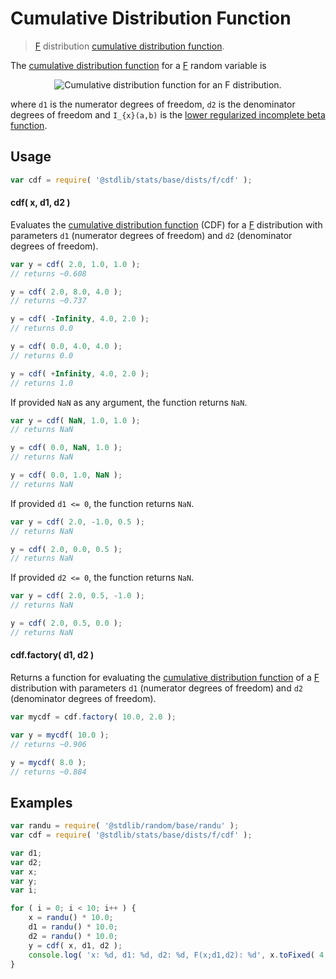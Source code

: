 <!--

@license Apache-2.0

Copyright (c) 2018 The Stdlib Authors.

Licensed under the Apache License, Version 2.0 (the "License");
you may not use this file except in compliance with the License.
You may obtain a copy of the License at

   http://www.apache.org/licenses/LICENSE-2.0

Unless required by applicable law or agreed to in writing, software
distributed under the License is distributed on an "AS IS" BASIS,
WITHOUT WARRANTIES OR CONDITIONS OF ANY KIND, either express or implied.
See the License for the specific language governing permissions and
limitations under the License.

-->

# Cumulative Distribution Function

> [F][f-distribution] distribution [cumulative distribution function][cdf].

<section class="intro">

The [cumulative distribution function][cdf] for a [F][f-distribution] random variable is

<!-- <equation class="equation" label="eq:f_cdf" align="center" raw="F(x; d_1,d_2)=I_{\frac{d_1 x}{d_1 x + d_2}}\left (\tfrac{d_1}{2}, \tfrac{d_2}{2} \right)" alt="Cumulative distribution function for an F distribution."> -->

<div class="equation" align="center" data-raw-text="F(x; d_1,d_2)=I_{\frac{d_1 x}{d_1 x + d_2}}\left (\tfrac{d_1}{2}, \tfrac{d_2}{2} \right)" data-equation="eq:f_cdf">
    <img src="https://cdn.rawgit.com/stdlib-js/stdlib/7e0a95722efd9c771b129597380c63dc6715508b/lib/node_modules/@stdlib/stats/base/dists/f/cdf/docs/img/equation_f_cdf.svg" alt="Cumulative distribution function for an F distribution.">
    <br>
</div>

<!-- </equation> -->

where `d1` is the numerator degrees of freedom, `d2` is the denominator degrees of freedom and `I_{x}(a,b)` is the [lower regularized incomplete beta function][@stdlib/math/base/special/betainc].

</section>

<!-- /.intro -->

<section class="usage">

## Usage

```javascript
var cdf = require( '@stdlib/stats/base/dists/f/cdf' );
```

#### cdf( x, d1, d2 )

Evaluates the [cumulative distribution function][cdf] (CDF) for a [F][f-distribution] distribution with parameters `d1` (numerator degrees of freedom) and `d2` (denominator degrees of freedom).

```javascript
var y = cdf( 2.0, 1.0, 1.0 );
// returns ~0.608

y = cdf( 2.0, 8.0, 4.0 );
// returns ~0.737

y = cdf( -Infinity, 4.0, 2.0 );
// returns 0.0

y = cdf( 0.0, 4.0, 4.0 );
// returns 0.0

y = cdf( +Infinity, 4.0, 2.0 );
// returns 1.0
```

If provided `NaN` as any argument, the function returns `NaN`.

```javascript
var y = cdf( NaN, 1.0, 1.0 );
// returns NaN

y = cdf( 0.0, NaN, 1.0 );
// returns NaN

y = cdf( 0.0, 1.0, NaN );
// returns NaN
```

If provided `d1 <= 0`, the function returns `NaN`.

```javascript
var y = cdf( 2.0, -1.0, 0.5 );
// returns NaN

y = cdf( 2.0, 0.0, 0.5 );
// returns NaN
```

If provided `d2 <= 0`, the function returns `NaN`.

```javascript
var y = cdf( 2.0, 0.5, -1.0 );
// returns NaN

y = cdf( 2.0, 0.5, 0.0 );
// returns NaN
```

#### cdf.factory( d1, d2 )

Returns a function for evaluating the [cumulative distribution function][cdf] of a [F][f-distribution] distribution with parameters `d1` (numerator degrees of freedom) and `d2` (denominator degrees of freedom).

```javascript
var mycdf = cdf.factory( 10.0, 2.0 );

var y = mycdf( 10.0 );
// returns ~0.906

y = mycdf( 8.0 );
// returns ~0.884
```

</section>

<!-- /.usage -->

<section class="examples">

## Examples

<!-- eslint no-undef: "error" -->

```javascript
var randu = require( '@stdlib/random/base/randu' );
var cdf = require( '@stdlib/stats/base/dists/f/cdf' );

var d1;
var d2;
var x;
var y;
var i;

for ( i = 0; i < 10; i++ ) {
    x = randu() * 10.0;
    d1 = randu() * 10.0;
    d2 = randu() * 10.0;
    y = cdf( x, d1, d2 );
    console.log( 'x: %d, d1: %d, d2: %d, F(x;d1,d2): %d', x.toFixed( 4 ), d1.toFixed( 4 ), d2.toFixed( 4 ), y.toFixed( 4 ) );
}
```

</section>

<!-- /.examples -->

<section class="links">

[cdf]: https://en.wikipedia.org/wiki/Cumulative_distribution_function

[f-distribution]: https://en.wikipedia.org/wiki/F_distribution

[@stdlib/math/base/special/betainc]: https://github.com/stdlib-js/math-base-special-betainc

</section>

<!-- /.links -->
